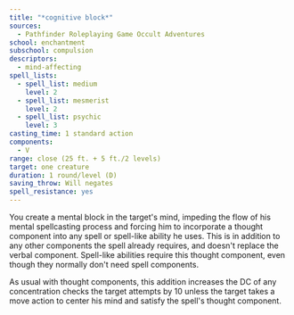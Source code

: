 ```yaml
---
title: "*cognitive block*"
sources:
  - Pathfinder Roleplaying Game Occult Adventures
school: enchantment
subschool: compulsion
descriptors:
  - mind-affecting
spell_lists:
  - spell_list: medium
    level: 2
  - spell_list: mesmerist
    level: 2
  - spell_list: psychic
    level: 3
casting_time: 1 standard action
components:
  - V
range: close (25 ft. + 5 ft./2 levels)
target: one creature
duration: 1 round/level (D)
saving_throw: Will negates
spell_resistance: yes
---
```


You create a mental block in the target's mind, impeding the flow of his mental spellcasting process and forcing him to incorporate a thought component into any spell or spell-like ability he uses. This is in addition to any other components the spell already requires, and doesn't replace the verbal component. Spell-like abilities require this thought component, even though they normally don't need spell components.

As usual with thought components, this addition increases the DC of any concentration checks the target attempts by 10 unless the target takes a move action to center his mind and satisfy the spell's thought component.
